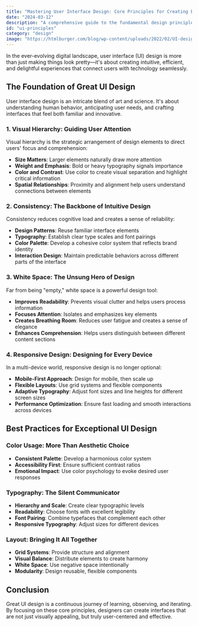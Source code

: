 ```yaml
---
title: "Mastering User Interface Design: Core Principles for Creating Exceptional Digital Experiences"
date: "2024-03-12"
description: "A comprehensive guide to the fundamental design principles that transform good interfaces into great user experiences"
id: "ui-principles"
category: "design"
image: "https://htmlburger.com/blog/wp-content/uploads/2022/02/UI-design-principles.png"
---
```


In the ever-evolving digital landscape, user interface (UI) design is more than just making things look pretty—it's about creating intuitive, efficient, and delightful experiences that connect users with technology seamlessly.

## The Foundation of Great UI Design

User interface design is an intricate blend of art and science. It's about understanding human behavior, anticipating user needs, and crafting interfaces that feel both familiar and innovative.

### 1. Visual Hierarchy: Guiding User Attention

Visual hierarchy is the strategic arrangement of design elements to direct users' focus and comprehension:

- **Size Matters**: Larger elements naturally draw more attention
- **Weight and Emphasis**: Bold or heavy typography signals importance
- **Color and Contrast**: Use color to create visual separation and highlight critical information
- **Spatial Relationships**: Proximity and alignment help users understand connections between elements

### 2. Consistency: The Backbone of Intuitive Design

Consistency reduces cognitive load and creates a sense of reliability:

- **Design Patterns**: Reuse familiar interface elements
- **Typography**: Establish clear type scales and font pairings
- **Color Palette**: Develop a cohesive color system that reflects brand identity
- **Interaction Design**: Maintain predictable behaviors across different parts of the interface

### 3. White Space: The Unsung Hero of Design

Far from being "empty," white space is a powerful design tool:

- **Improves Readability**: Prevents visual clutter and helps users process information
- **Focuses Attention**: Isolates and emphasizes key elements
- **Creates Breathing Room**: Reduces user fatigue and creates a sense of elegance
- **Enhances Comprehension**: Helps users distinguish between different content sections

### 4. Responsive Design: Designing for Every Device

In a multi-device world, responsive design is no longer optional:

- **Mobile-First Approach**: Design for mobile, then scale up
- **Flexible Layouts**: Use grid systems and flexible components
- **Adaptive Typography**: Adjust font sizes and line heights for different screen sizes
- **Performance Optimization**: Ensure fast loading and smooth interactions across devices

## Best Practices for Exceptional UI Design

### Color Usage: More Than Aesthetic Choice

- **Consistent Palette**: Develop a harmonious color system
- **Accessibility First**: Ensure sufficient contrast ratios
- **Emotional Impact**: Use color psychology to evoke desired user responses

### Typography: The Silent Communicator

- **Hierarchy and Scale**: Create clear typographic levels
- **Readability**: Choose fonts with excellent legibility
- **Font Pairing**: Combine typefaces that complement each other
- **Responsive Typography**: Adjust sizes for different devices

### Layout: Bringing It All Together

- **Grid Systems**: Provide structure and alignment
- **Visual Balance**: Distribute elements to create harmony
- **White Space**: Use negative space intentionally
- **Modularity**: Design reusable, flexible components

## Conclusion

Great UI design is a continuous journey of learning, observing, and iterating. By focusing on these core principles, designers can create interfaces that are not just visually appealing, but truly user-centered and effective.
